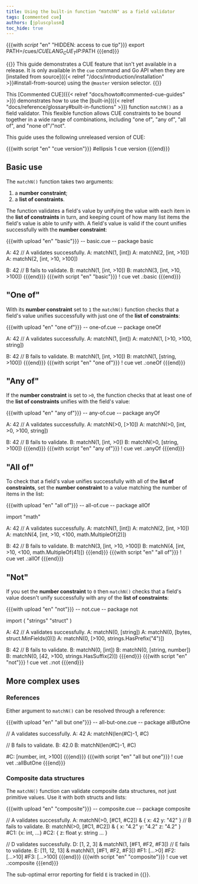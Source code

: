 ```yaml
---
title: Using the built-in function "matchN" as a field validator
tags: [commented cue]
authors: [jpluscplusm]
toc_hide: true
---
```


{{{with _script_ "en" "HIDDEN: access to cue tip"}}}
export PATH=/cues/$CUELANG_CUE_TIP:$PATH
{{{end}}}

{{<caution>}}
This guide demonstrates a CUE feature that isn't yet available in a release.
It is only available in the `cue` command and Go API when they are
[installed from source]({{< relref "/docs/introduction/installation" >}}#install-from-source)
using the `@master` version selector.
{{</caution>}}

This [Commented CUE]({{< relref "docs/howto#commented-cue-guides" >}})
demonstrates how to use the
[built-in]({{< relref "docs/reference/glossary#built-in-functions" >}})
function `matchN()` as a field validator. This flexible function allows CUE
constraints to be bound together in a wide range of combinations, including
"one of", "any of", "all of", and "none of"/"not".

This guide uses the following unreleased version of CUE:

{{{with script "en" "cue version"}}}
#ellipsis 1
cue version
{{{end}}}

## Basic use

The `matchN()` function takes two arguments:

1. a **number constraint**;
2. a **list of constraints**.

The function validates a field's value by unifying the value with each item in
the **list of constraints** in turn, and keeping count of how many list items
the field's value is able to unify with. A field's value is valid if the count
unifies successfully with the **number constraint**:

<!-- We use upload/script pairs because code blocks can't access non-default
versions of CUE cf. https://cuelang.org/issues/3265 -->
{{{with upload "en" "basic"}}}
-- basic.cue --
package basic

A: 42
// A validates successfully.
A: matchN(1, [int])
A: matchN(2, [int, >10])
A: matchN(2, [int, >10, >100])

B: 42
// B fails to validate.
B: matchN(1, [int, >10])
B: matchN(3, [int, >10, >100])
{{{end}}}
{{{with script "en" "basic"}}}
! cue vet .:basic
{{{end}}}

## "One of"

With its **number constraint** set to `1` the `matchN()` function checks that a
field's value unifies successfully with just one of the **list of
constraints**:

{{{with upload "en" "one of"}}}
-- one-of.cue --
package oneOf

A: 42
// A validates successfully.
A: matchN(1, [int])
A: matchN(1, [>10, >100, string])

B: 42
// B fails to validate.
B: matchN(1, [int, >10])
B: matchN(1, [string, >100])
{{{end}}}
{{{with script "en" "one of"}}}
! cue vet .:oneOf
{{{end}}}

## "Any of"

If the **number constraint** is set to `>0`, the function checks that at least
one of the **list of constraints** unifies with the field's value:

{{{with upload "en" "any of"}}}
-- any-of.cue --
package anyOf

A: 42
// A validates successfully.
A: matchN(>0, [>10])
A: matchN(>0, [int, >0, >100, string])

B: 42
// B fails to validate.
B: matchN(1, [int, >0])
B: matchN(>0, [string, >100])
{{{end}}}
{{{with script "en" "any of"}}}
! cue vet .:anyOf
{{{end}}}

## "All of"

To check that a field's value unifies successfully with all of the **list of
constraints**, set the **number constraint** to a value matching the number of
items in the list:

{{{with upload "en" "all of"}}}
-- all-of.cue --
package allOf

import "math"

A: 42
// A validates successfully.
A: matchN(1, [int])
A: matchN(2, [int, >10])
A: matchN(4, [int, >10, <100, math.MultipleOf(2)])

B: 42
// B fails to validate.
B: matchN(3, [int, >10, >100])
B: matchN(4, [int, >10, <100, math.MultipleOf(41)])
{{{end}}}
{{{with script "en" "all of"}}}
! cue vet .:allOf
{{{end}}}

## "Not"

If you set the **number constraint** to `0` then `matchN()` checks that a
field's value doesn't unify successfully with any of the **list of
constraints**:

{{{with upload "en" "not"}}}
-- not.cue --
package not

import (
	"strings"
	"struct"
)

A: 42
// A validates successfully.
A: matchN(0, [string])
A: matchN(0, [bytes, struct.MinFields(0)])
A: matchN(0, [>100, strings.HasPrefix("4")])

B: 42
// B fails to validate.
B: matchN(0, [int])
B: matchN(0, [string, number])
B: matchN(0, [42, >100, strings.HasSuffix(2)])
{{{end}}}
{{{with script "en" "not"}}}
! cue vet .:not
{{{end}}}

## More complex uses

### References

Either argument to `matchN()` can be resolved through a reference:

{{{with upload "en" "all but one"}}}
-- all-but-one.cue --
package allButOne

// A validates successfully.
A: 42
A: matchN(len(#C)-1, #C)

// B fails to validate.
B: 42.0
B: matchN(len(#C)-1, #C)

#C: [number, int, >100]
{{{end}}}
{{{with script "en" "all but one"}}}
! cue vet .:allButOne
{{{end}}}

### Composite data structures

The `matchN()` function can validate composite data structures, not just
primitive values. Use it with both structs and lists:

{{{with upload "en" "composite"}}}
-- composite.cue --
package composite

// A validates successfully.
A: matchN(>0, [#C1, #C2]) & {
	x: 42
	y: "42"
}
// B fails to validate.
B: matchN(>0, [#C1, #C2]) & {
	x: "4.2"
	y: "4.2"
	z: "4.2"
}
#C1: {x: int, ...}
#C2: {
	z: float
	y: string
	...
}

// D validates successfully.
D: [1, 2, 3] & matchN(1, [#F1, #F2, #F3])
// E fails to validate.
E: [11, 12, 13] & matchN(1, [#F1, #F2, #F3])
#F1: [...>0]
#F2: [...>10]
#F3: [...>100]
{{{end}}}
{{{with script "en" "composite"}}}
! cue vet .:composite
{{{end}}}

The sub-optimal error reporting for field `E` is tracked in {{<issue FIXME/>}}.
